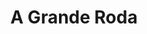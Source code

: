 ---
Numero: 553
title: A Grande Roda
Autor: William Rollo
Co-autor: 
Ano-de-Publicacao: 2004
Titulo-original: The Big Wheel
Tradutor: Elsa T S Vieira
Co-tradutor: 
Ano-de-edicao: 1984
alias: William-Rollo
Autor2-alias: 
Tradutor1-alias: Elsa-T-S-Vieira
Tradutor2-alias: 
Titulo-link: 553-A-Grande-Roda
Capa: 
pags: 
Capa-link: 
---